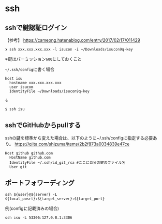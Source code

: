 # ssh

## sshで鍵認証ログイン
【参考】 https://cameong.hatenablog.com/entry/2017/02/17/011429

```
❯ ssh xxx.xxx.xxx.xxx -l isucon -i ~/Downloads/isucon9q-key
```
※鍵はパーミッション`600`にしておくこと

`~/.ssh/config`に書く場合
```
host isu
  hostname xxx.xxx.xxx.xxx
  user isucon
  IdentityFile ~/Downloads/isucon9q-key
```
↓
```
$ ssh isu
```

## sshでGitHubからpullする

sshの鍵を標準から変えた場合は、以下のように~/.ssh/configに指定する必要あり。
https://qiita.com/shizuma/items/2b2f873a0034839e47ce
```
Host github github.com
  HostName github.com
  IdentityFile ~/.ssh/id_git_rsa #ここに自分の鍵のファイル名
  User git
```

## ポートフォワーディング
```shell
ssh ${user}@${server} -L ${local_posrt}:${target_server}:${target_port}
```
例(configに記載済みの場合)
```shell
ssh isu -L 53306:127.0.0.1:3306
```
